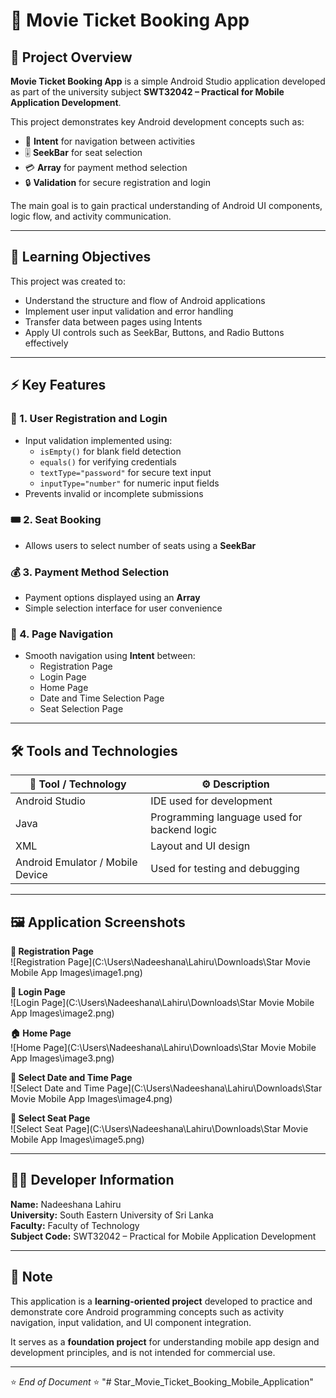 # 🎥 Movie Ticket Booking App

## 📘 Project Overview
**Movie Ticket Booking App** is a simple Android Studio application developed as part of the university subject **SWT32042 – Practical for Mobile Application Development**.  

This project demonstrates key Android development concepts such as:  
- 🧭 **Intent** for navigation between activities  
- 🎚️ **SeekBar** for seat selection  
- 💳 **Array** for payment method selection  
- 🔒 **Validation** for secure registration and login  

The main goal is to gain practical understanding of Android UI components, logic flow, and activity communication.

---

## 🎯 Learning Objectives
This project was created to:
- Understand the structure and flow of Android applications  
- Implement user input validation and error handling  
- Transfer data between pages using Intents  
- Apply UI controls such as SeekBar, Buttons, and Radio Buttons effectively  

---

## ⚡ Key Features

### 🧩 1. User Registration and Login
- Input validation implemented using:
  - `isEmpty()` for blank field detection  
  - `equals()` for verifying credentials  
  - `textType="password"` for secure text input  
  - `inputType="number"` for numeric input fields  
- Prevents invalid or incomplete submissions  

### 🎟️ 2. Seat Booking
- Allows users to select number of seats using a **SeekBar**  

### 💰 3. Payment Method Selection
- Payment options displayed using an **Array**  
- Simple selection interface for user convenience  

### 🔄 4. Page Navigation
- Smooth navigation using **Intent** between:
  - Registration Page  
  - Login Page  
  - Home Page  
  - Date and Time Selection Page  
  - Seat Selection Page  

---

## 🛠️ Tools and Technologies

| 🧰 Tool / Technology | ⚙️ Description |
|-----------------------|----------------|
| Android Studio | IDE used for development |
| Java | Programming language used for backend logic |
| XML | Layout and UI design |
| Android Emulator / Mobile Device | Used for testing and debugging |

---

## 🖼️ Application Screenshots

**📄 Registration Page**  
![Registration Page](C:\Users\Nadeeshana\Lahiru\Downloads\Star Movie Mobile App Images\image1.png)

**🔑 Login Page**  
![Login Page](C:\Users\Nadeeshana\Lahiru\Downloads\Star Movie Mobile App Images\image2.png)

**🏠 Home Page**  
![Home Page](C:\Users\Nadeeshana\Lahiru\Downloads\Star Movie Mobile App Images\image3.png)

**📆 Select Date and Time Page**  
![Select Date and Time Page](C:\Users\Nadeeshana\Lahiru\Downloads\Star Movie Mobile App Images\image4.png)

**🎫 Select Seat Page**  
![Select Seat Page](C:\Users\Nadeeshana\Lahiru\Downloads\Star Movie Mobile App Images\image5.png)

---

## 👨‍💻 Developer Information
**Name:** Nadeeshana Lahiru  
**University:** South Eastern University of Sri Lanka  
**Faculty:** Faculty of Technology  
**Subject Code:** SWT32042 – Practical for Mobile Application Development  

---

## 🧾 Note
This application is a **learning-oriented project** developed to practice and demonstrate core Android programming concepts such as activity navigation, input validation, and UI component integration.  

It serves as a **foundation project** for understanding mobile app design and development principles, and is not intended for commercial use.

---

⭐ *End of Document* ⭐
"# Star_Movie_Ticket_Booking_Mobile_Application" 
